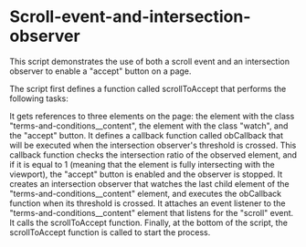 # Scroll-event-and-intersection-observer

This script demonstrates the use of both a scroll event and an intersection observer to enable a "accept" button on a page.

The script first defines a function called scrollToAccept that performs the following tasks:

It gets references to three elements on the page: the element with the class "terms-and-conditions__content", the element with the class "watch", and the "accept" button.
It defines a callback function called obCallback that will be executed when the intersection observer's threshold is crossed. This callback function checks the intersection ratio of the observed element, and if it is equal to 1 (meaning that the element is fully intersecting with the viewport), the "accept" button is enabled and the observer is stopped.
It creates an intersection observer that watches the last child element of the "terms-and-conditions__content" element, and executes the obCallback function when its threshold is crossed.
It attaches an event listener to the "terms-and-conditions__content" element that listens for the "scroll" event.
It calls the scrollToAccept function.
Finally, at the bottom of the script, the scrollToAccept function is called to start the process.
